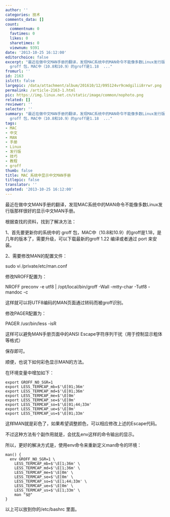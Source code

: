 ```yaml
---
author: ''
categories: 技术
comments_data: []
count:
  commentnum: 0
  favtimes: 0
  likes: 0
  sharetimes: 0
  viewnum: 9391
date: '2013-10-25 16:12:00'
editorchoice: false
excerpt: "最近在做中文MAN手册的翻译，发现MAC系统中的MAN命令不能像多数Linux发行版那样很好的显示中文MAN手册。\r\n根据查找的资料，找到了解决方法：\r\n1、首先要更新你的系统中的
  groff 包，MAC中（10.8和10.9）的groff是1.18  ..."
fromurl: ''
id: 2163
islctt: false
largepic: /data/attachment/album/201610/12/095124vr9cmdgilii8rrwr.png
permalink: /article-2163-1.html
pic: https://img.linux.net.cn/static/image/common/nophoto.png
related: []
reviewer: ''
selector: ''
summary: "最近在做中文MAN手册的翻译，发现MAC系统中的MAN命令不能像多数Linux发行版那样很好的显示中文MAN手册。\r\n根据查找的资料，找到了解决方法：\r\n1、首先要更新你的系统中的
  groff 包，MAC中（10.8和10.9）的groff是1.18  ..."
tags:
- MAC
- 中文
- MAN
- 手册
- Linux
- 发行版
- 技巧
- 教程
- groff
thumb: false
title: MAC 系统中显示中文MAN手册
titlepic: false
translator: ''
updated: '2013-10-25 16:12:00'
---
```


最近在做中文MAN手册的翻译，发现MAC系统中的MAN命令不能像多数Linux发行版那样很好的显示中文MAN手册。


根据查找的资料，找到了解决方法：


1、首先要更新你的系统中的 groff 包，MAC中（10.8和10.9）的groff是1.18，是几年的版本了，需要升级，可以下载最新的groff 1.22 编译或者通过 port 来安装。


2、需要修改MAN的配置文件：


sudo vi /private/etc/man.conf


修改NROFF配置为：


NROFF preconv -e utf8 | /opt/local/bin/groff -Wall -mtty-char -Tutf8 -mandoc -c


这样就可以将UTF8编码的MAN页面通过转码而被groff识别。


修改PAGER配置为：


PAGER /usr/bin/less -isR


这样可以避免MAN手册页面中的ANSI Escape字符序列干扰（用于控制显示粗体等格式）


保存即可。


 


顺便，也说下如何彩色显示MAN的方法。


在环境变量中增加如下：



```
export GROFF_NO_SGR=1
export LESS_TERMCAP_mb=$'\E[01;36m'
export LESS_TERMCAP_md=$'\E[01;36m'
export LESS_TERMCAP_me=$'\E[0m'
export LESS_TERMCAP_se=$'\E[0m'
export LESS_TERMCAP_so=$'\E[01;44;33m'
export LESS_TERMCAP_ue=$'\E[0m'
export LESS_TERMCAP_us=$'\E[01;33m'
```

这样MAN就是彩色了，如果希望调整颜色，可以相应修改上述的Escape代码。


不过这种方法有个副作用就是，会扰乱env这样的命令输出的显示。


所以，更好的解决方式是，使用env命令来重新定义man命令的环境：



```
man() {
  env GROFF_NO_SGR=1 \
    LESS_TERMCAP_mb=$'\E[1;36m' \
    LESS_TERMCAP_md=$'\E[1;36m' \
    LESS_TERMCAP_me=$'\E[0m' \
    LESS_TERMCAP_se=$'\E[0m' \
    LESS_TERMCAP_so=$'\E[1;44;33m' \
    LESS_TERMCAP_ue=$'\E[0m' \
    LESS_TERMCAP_us=$'\E[1;33m' \
    man "$@"
}
```

以上可以放到你的/etc/bashrc 里面。